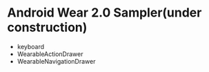 # Android Wear 2.0 Sampler(under construction)

- keyboard
- WearableActionDrawer
- WearableNavigationDrawer

